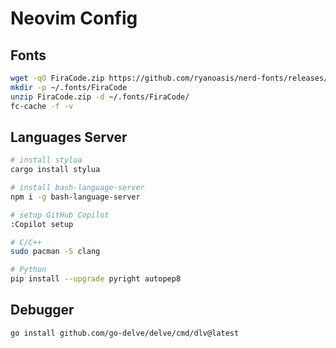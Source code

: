 # Neovim Config

## Fonts

```bash
wget -qO FiraCode.zip https://github.com/ryanoasis/nerd-fonts/releases/download/v2.1.0/FiraCode.zip
mkdir -p ~/.fonts/FiraCode
unzip FiraCode.zip -d ~/.fonts/FiraCode/
fc-cache -f -v
```

## Languages Server

```bash
# install stylua
cargo install stylua

# install bash-language-server
npm i -g bash-language-server

# setup GitHub Copilot
:Copilot setup

# C/C++
sudo pacman -S clang

# Python
pip install --upgrade pyright autopep8
```

## Debugger

```bash
go install github.com/go-delve/delve/cmd/dlv@latest
```
